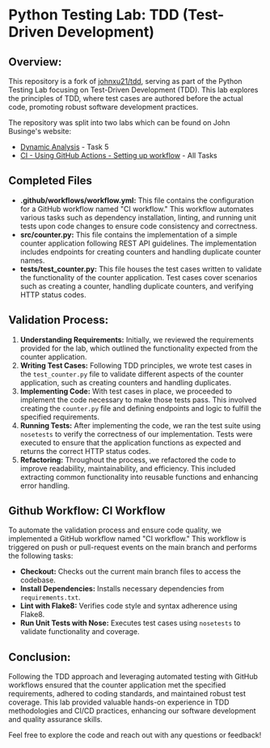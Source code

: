 # Python Testing Lab: TDD (Test-Driven Development)

## Overview:
This repository is a fork of [johnxu21/tdd](https://github.com/johnxu21/tdd), serving as part of the Python Testing Lab 
focusing on Test-Driven Development (TDD). This lab explores the principles of TDD, where test cases are authored before 
the actual code, promoting robust software development practices.

The repository was split into two labs which can be found on John Businge's website:
- [Dynamic Analysis](https://johnxu21.github.io/teaching/CS472/Timetable/dynamic_analysis/?) - Task 5
- [CI - Using GitHub Actions - Setting up workflow](https://johnxu21.github.io/teaching/CS472/Timetable/CI/?) - All Tasks


## Completed Files
- **.github/workflows/workflow.yml:** This file contains the configuration for a GitHub workflow named "CI workflow." This workflow automates various tasks such as dependency installation, linting, and running unit tests upon code changes to ensure code consistency and correctness.
- **src/counter.py:** This file contains the implementation of a simple counter application following REST API guidelines. The implementation includes endpoints for creating counters and handling duplicate counter names.
- **tests/test_counter.py:** This file houses the test cases written to validate the functionality of the counter application. Test cases cover scenarios such as creating a counter, handling duplicate counters, and verifying HTTP status codes.


## Validation Process:
1. **Understanding Requirements:** Initially, we reviewed the requirements provided for the lab, which outlined the functionality expected from the counter application.
2. **Writing Test Cases:** Following TDD principles, we wrote test cases in the `test_counter.py` file to validate different aspects of the counter application, such as creating counters and handling duplicates.
3. **Implementing Code:** With test cases in place, we proceeded to implement the code necessary to make those tests pass. This involved creating the `counter.py` file and defining endpoints and logic to fulfill the specified requirements.
4. **Running Tests:** After implementing the code, we ran the test suite using `nosetests` to verify the correctness of our implementation. Tests were executed to ensure that the application functions as expected and returns the correct HTTP status codes.
5. **Refactoring:** Throughout the process, we refactored the code to improve readability, maintainability, and efficiency. This included extracting common functionality into reusable functions and enhancing error handling.


## Github Workflow: CI Workflow
To automate the validation process and ensure code quality, we implemented a GitHub workflow named "CI workflow." This workflow is triggered on push or pull-request events on the main branch and performs the following tasks:
- **Checkout:** Checks out the current main branch files to access the codebase.
- **Install Dependencies:** Installs necessary dependencies from `requirements.txt`.
- **Lint with Flake8:** Verifies code style and syntax adherence using Flake8.
- **Run Unit Tests with Nose:** Executes test cases using `nosetests` to validate functionality and coverage.


## Conclusion:
Following the TDD approach and leveraging automated testing with GitHub workflows ensured that the counter application met the specified requirements, adhered to coding standards, and maintained robust test coverage. This lab provided valuable hands-on experience in TDD methodologies and CI/CD practices, enhancing our software development and quality assurance skills.

Feel free to explore the code and reach out with any questions or feedback!
